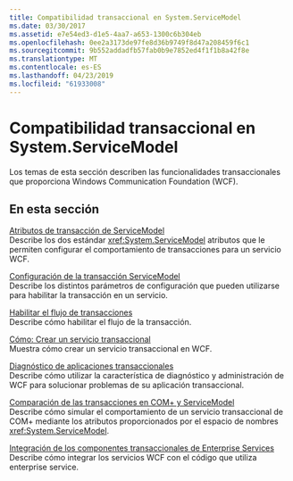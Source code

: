 ```yaml
---
title: Compatibilidad transaccional en System.ServiceModel
ms.date: 03/30/2017
ms.assetid: e7e54ed3-d1e5-4aa7-a653-1300c6b304eb
ms.openlocfilehash: 0ee2a3173de97fe8d36b9749f8d47a208459f6c1
ms.sourcegitcommit: 9b552addadfb57fab0b9e7852ed4f1f1b8a42f8e
ms.translationtype: MT
ms.contentlocale: es-ES
ms.lasthandoff: 04/23/2019
ms.locfileid: "61933008"
---
```

# <a name="transactional-support-in-systemservicemodel"></a>Compatibilidad transaccional en System.ServiceModel
Los temas de esta sección describen las funcionalidades transaccionales que proporciona Windows Communication Foundation (WCF).  
  
## <a name="in-this-section"></a>En esta sección  
 [Atributos de transacción de ServiceModel](../../../../docs/framework/wcf/feature-details/servicemodel-transaction-attributes.md)  
 Describe los dos estándar <xref:System.ServiceModel> atributos que le permiten configurar el comportamiento de transacciones para un servicio WCF.  
  
 [Configuración de la transacción ServiceModel](../../../../docs/framework/wcf/feature-details/servicemodel-transaction-configuration.md)  
 Describe los distintos parámetros de configuración que pueden utilizarse para habilitar la transacción en un servicio.  
  
 [Habilitar el flujo de transacciones](../../../../docs/framework/wcf/feature-details/enabling-transaction-flow.md)  
 Describe cómo habilitar el flujo de la transacción.  
  
 [Cómo: Crear un servicio transaccional](../../../../docs/framework/wcf/feature-details/how-to-create-a-transactional-service.md)  
 Muestra cómo crear un servicio transaccional en WCF.  
  
 [Diagnóstico de aplicaciones transaccionales](../../../../docs/framework/wcf/feature-details/diagnosing-transactional-applications.md)  
 Describe cómo utilizar la característica de diagnóstico y administración de WCF para solucionar problemas de su aplicación transaccional.  
  
 [Comparación de las transacciones en COM+ y ServiceModel](../../../../docs/framework/wcf/feature-details/comparing-transactions-in-com-and-servicemodel.md)  
 Describe cómo simular el comportamiento de un servicio transaccional de COM+ mediante los atributos proporcionados por el espacio de nombres <xref:System.ServiceModel>.  
  
 [Integración de los componentes transaccionales de Enterprise Services](../../../../docs/framework/wcf/feature-details/integrating-enterprise-services-transactional-components.md)  
 Describe cómo integrar los servicios WCF con el código que utiliza enterprise service.
